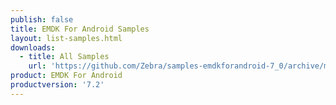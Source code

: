 ```yaml
---
publish: false
title: EMDK For Android Samples
layout: list-samples.html
downloads:
  - title: All Samples
    url: 'https://github.com/Zebra/samples-emdkforandroid-7_0/archive/master.zip'
product: EMDK For Android
productversion: '7.2'
---
```






















